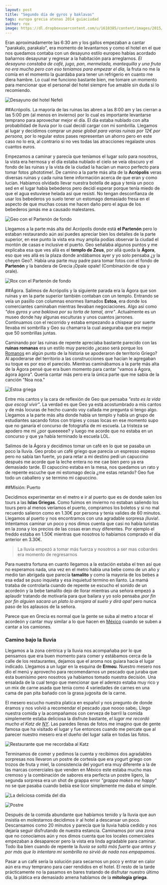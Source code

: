 ```yaml
---
layout: post
title: "Segundo día de gyros y baklavas"
tags: europa grecia atenas 2014 guiaciudad
author: rox
image: https://dl.dropboxusercontent.com/u/1610385/content/images/2015/01/2014-12-17-09-13-50-1-1.jpg
---
```

Eran aproximadamente las 6:30 am y los gallos empezaban a cantar "parakalo, parakalo", era momento de levantarnos y como el hotel en el que nos quedamos contaba con un desayuno estilo europeo habías acordado bañarnos desayunar y regresar a la habitación para arreglarnos. *El desayuno constaba de café, jugo, pan, mermelada, mantequilla y una fruta no era mucho pero con eso teníamos para empezar el día,* la fruta no me la comía en el momento la guardaba para tener un refrigerio en cuanto me diera hambre. Lo cual me funciono bastante bien, me tomare un momento para mencionar que el personal del hotel siempre fue amable sin duda si lo recomiendo. 

![Desayuno del hotel Nefeli](https://dl.dropboxusercontent.com/u/1610385/content/images/2015/01/2014-12-17-07-25-51-1.jpg)

##Acrópolis.
La mayoría de las ruinas las abren a las 8:00 am y las cierran a las 5:00 pm (al menos en invierno) por lo cual es importante levantarse temprano para aprovechar mejor el día. El día estaba nublado con alta probabilidad de lluvia por lo cual decidí cargar con mi sombrilla. Llegamos al lugar y decidimos comprar un *pase global para varias ruinas por 12€ por persona,* por lo regular estos pases representan un ahorro pero en este caso no lo era, al contrario si no ves todas las atracciones regalaste unos cuantos euros. 

Empezamos a caminar y parecía que teníamos el lugar solo para nosotros, la vista era hermosa y el día estaba nublado el cielo se veía obscuro y el fondo de las ruinas y la vista de la ciudad la hacían un marco perfecto para tomar fotos ¡phototime!. De camino a la parte más alta de la **Acrópolis** veras diversas ruinas y cada ruina tiene información acerca de que eran y como lucían. Habíamos olvidado llevar nuestra botella de agua y tenía un poco sed en el lugar había bebederos pero decidí esperar porque tenía miedo de que el agua estuviese helada así que resistí. No tengan desconfianza de usar los bebederos yo suelo tener un estomago demasiado fresa en el aspecto de que muchas cosas me hacen daño pero el agua de los bebederos jamás me a causado malestares. 

![Geo con el Partenón de fondo](https://dl.dropboxusercontent.com/u/1610385/content/images/2015/01/2014-12-17-09-13-50-1.jpg)

Llegamos a la parte más alta del Acrópolis donde está **el Partenón** pero lo estaban restaurando aún así puedes apreciar bien los detalles de la parte superior, en ese punto la vista era muy amplia podías observar la ciudad el montón de casas e inclusive el puerto. Geo señalaba algunos puntos y me explicaba esa que ves allá es el **templo de Zeus**, por allá queda la **Ágora**, eso que ves allá es la plaza donde andábamos ayer y yo solo pensaba ¿y la cheyen Geo?. Había una parte muy padre para tomar fotos con el fondo de **Partenón** y la bandera de Grecia ¡Opale opale! (Combinación de opa y orale).

![Rox con el Partenón de fondo](https://dl.dropboxusercontent.com/u/1610385/content/images/2015/01/2014-12-17-09-12-41-2.jpg)

##Ágora. 
Salimos de Acrópolis y la siguiente parada era la Ágora que son ruinas y en la parte superior también contaban con un templo. Entrando se veía un pasillo con columnas enormes llamados **Estoa**, era donde los comerciantes caminaban mientras llevaban negociaciones. Algo así como *"dos gyros y una baklava por su torta de tamal, arre"*. Actualmente es un museo donde hay algunas esculturas y unos cuantos jarrones. Continuamos con el recorrido y estaba empezando a chispear por suerte llevaba mi sombrilla y Geo su chamarra la cual aseguraba que era mejor que 50 sombrillas juntas. 

Caminando por las ruinas de repente apreciaba bastante parecido con las **ruinas romanas** era un estilo muy parecido ¿acaso será porque los [Romanos](/tag/roma) en algún punto de la historia se apoderaron de territorio Griego? Al apoderarse del territorio a las construcciones que hacían le agregaban su toque es por eso el parecido. Mientras caminábamos a la parte más alta de la Ágora pensé que era buen momento para cantar "vamos a Ágora, ágora ágora". Quería cantar más pero era la única parte que me sabia de la canción "Noa noa." 

![Estoa griega](https://dl.dropboxusercontent.com/u/1610385/content/images/2015/01/2014-12-17-10-04-53.jpg)

Entre mis cantos y la cara de reflexión de Geo que pensaba *"esta es la vida que escogí vivir"*. La verdad es que Geo ya está acostumbrado a mis cantos y de más locuras de hecho cuando voy callada me pregunta si tengo algo. Llegamos a la parte más alta donde había un templo y había un grupo de estudiantes sacando fotos con tripies y cosas locas en ese momento supo que no ganaría el concurso de fotografía de mi escuela. La tristeza se apodero me mi ¿por queeeeee? y luego me acorde que no estaba en un concurso y que ya había terminado la escuela LOL.

Salimos de la Ágora y decidimos tomar un café en lo que se pasaba un poco la lluvia. Geo probo un café griego que parecía un espresso espeso pero no sabía tan fuerte, yo para retar a mi destino pedí un capuccino después me acorde que la leche entera no me cae bien pero ya era demasiado tarde. El capuccino estaba en la mesa, nos quedamos un rato y de repente escuche que mi estomago decía ¿me estas retando?  Geo fue todo un caballero y se termino mi capuccino.

##Misión: Puerto

Decidimos experimentar en el metro e ir al puerto que es de donde salen los tours a las **Islas Griegas**. Como fuimos en invierno no estaban saliendo los tours pero al menos veríamos el puerto, compramos los boletos y si no mal recuerdo salieron como en 1.30€ por persona y tenia valides de 60 minutos. Llegamos al puerto y nos encontramos con una agradable sorpresa ¡lluvia!. Intentamos caminar un poco y nos dimos cuenta que casi no había turistas en la zona y los precios de las cosas eran muy diferentes. Por ejemplo el freddo estaba en 1.50€ mientras que nosotros lo habíamos comprado el día anterior en 3.30€. 

> La lluvia empezó a tomar más fuerza y nosotros a ser mas cobardes era momento de regresarnos

Para nuestra fortuna en cuanto llegamos a la estación estaba el tren así que no esperamos nada, una vez en el metro había una bebe como de un año y medio tan abrigada que parecía **tamalito** y como la mayoría de los bebes a esa edad se puso inquieta y esa inquietud termino en llanto. La mamá trataba de controlarla cuando de repente se escucho el sonido de un acordeón y la bebe tamalito dejo de llorar mientras una señora empezó a aplaudir tratando de motivarla para que bailara y yo solo pensaba *¡por fin por fin alguien sacara un plato lo arrojara al suelo y dirá opa!* pero nunca paso de los aplausos de la señora. 

Parece que en Grecia es normal que la gente se suba al metro a tocar el acordeón y cantar muy similar a lo que hacen en [México](/tag/mexico) cuando se suben a cantar a los camiones.

### Camino bajo la lluvia

Llegamos a la zona céntrica y la lluvia nos acompañaba por lo que pensamos que era buen momento para comer y estábamos cerca de la calle de los restaurantes, dejamos que el aroma nos guiara hacia el lugar indicado. Llegamos a un lugar en la esquina de **Ermou**. Nuestro mesero nos dio el menú y aprovecho para recomendarnos un pescado que juraba que esta buenísimo pero nosotros ya habíamos tomado nuestra decisión. Una ensalada de la cual tengo que mencionar que el aderezo estaba muy rico y un mix de carne asada que tenia como 4 variedades de carnes en una cama de pan pita bañado con la grasa jugosita de la carne. 

El mesero escucho nuestra platica en español y nos pregunto de donde éramos y nos volvió a recomendar el pescado ¡que noooo sabe¡. Llego nuestra comida y la acompañamos con cerveza de barril la comida simplemente estaba deliciosa la disfrute bastante, *el lugar me recordó mucho el Katz de [NY](/tag/new-york)*. Las paredes llenas de fotos me imagino que de gente famosa que ha visitado el lugar y fue entonces cuando me percate que al parecer nuestro mesero era el dueño del lugar salía en todas las fotos. 

![Restaurante que me recordaba al Katz](https://dl.dropboxusercontent.com/u/1610385/content/images/2015/01/2014-12-17-13-14-02.jpg)

Terminamos de comer y pedimos la cuenta y recibimos dos agradables sorpresas nos llevaron un postre de cortesía que era yogurt griego con trozos de fruta y miel, la consistencia del yogurt era muy diferente a la de las marcas comerciales que venden en México este estaba mucho mas cremoso y la combinación de sabores era perfecta un postre ligero, la segunda sorpresa era un shot de grappa error *"grappa makes me happy"* no se que pasaba cuando bebía ese licor simplemente me daba el simple.

![La deliciosa comida del día](https://dl.dropboxusercontent.com/u/1610385/content/images/2015/01/2014-12-17-12-53-51.jpg)

![Postre](https://dl.dropboxusercontent.com/u/1610385/content/images/2015/01/2014-12-17-13-17-07.jpg)

Después de la comida abundante que habíamos tenido y la lluvia que aun insistía en molestarnos decidimos ir al hotel a descansar un poco. Descansamos como 20 minutos y parecía que la lluvia había cedido y nos dejaría seguir disfrutando de nuestra estancia. Caminamos por una zona que no conocíamos aún y nos dimos cuenta que los locales comerciales empezaban a desaparecer pero la vista era linda agradable para caminar. Todo iba bien cuando de repente la *lluvia se soltó más fuerte que antes y por más que lo intentara mi sombrilla no sirvió de nada nos empapamos*. 

Pasar a un café sería la solución para secarnos un poco y entrar en calor aún era muy temprano para caer rendidos en el hotel. El resto de la tarde prácticamente no la pasamos en bares tratando de disfrutar nuestro último día, la plática era demasiado amena hablamos de la **mitología griega**.
